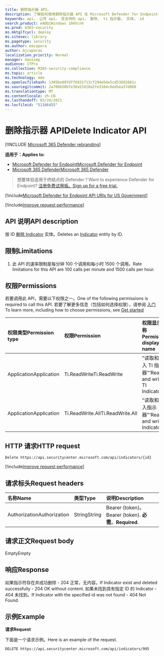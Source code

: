 ```yaml
---
title: 删除指示器 API。
description: 了解如何使用删除指示器 API 在 Microsoft Defender for Endpoint 中按 ID 删除指示器实体。
keywords: api， 公共 api， 受支持的 api， 删除， ti 指示器， 实体， id
search.product: eADQiWindows 10XVcnh
ms.prod: m365-security
ms.mktglfcycl: deploy
ms.sitesec: library
ms.pagetype: security
ms.author: macapara
author: mjcaparas
localization_priority: Normal
manager: dansimp
audience: ITPro
ms.collection: M365-security-compliance
ms.topic: article
ms.technology: mde
ms.openlocfilehash: 1305be897dff6932713cf294eb4e5cd53692681c
ms.sourcegitcommit: 2a708650b7e30a53d10a2fe3164c6ed5ea37d868
ms.translationtype: MT
ms.contentlocale: zh-CN
ms.lasthandoff: 03/24/2021
ms.locfileid: "51166455"
---
```

# <a name="delete-indicator-api"></a><span data-ttu-id="73be4-104">删除指示器 API</span><span class="sxs-lookup"><span data-stu-id="73be4-104">Delete Indicator API</span></span>

[!INCLUDE [Microsoft 365 Defender rebranding](../../includes/microsoft-defender.md)]

<span data-ttu-id="73be4-105">**适用于：**</span><span class="sxs-lookup"><span data-stu-id="73be4-105">**Applies to:**</span></span>
- [<span data-ttu-id="73be4-106">Microsoft Defender for Endpoint</span><span class="sxs-lookup"><span data-stu-id="73be4-106">Microsoft Defender for Endpoint</span></span>](https://go.microsoft.com/fwlink/p/?linkid=2154037)
- [<span data-ttu-id="73be4-107">Microsoft 365 Defender</span><span class="sxs-lookup"><span data-stu-id="73be4-107">Microsoft 365 Defender</span></span>](https://go.microsoft.com/fwlink/?linkid=2118804)

> <span data-ttu-id="73be4-108">想要体验适用于终结点的 Defender？</span><span class="sxs-lookup"><span data-stu-id="73be4-108">Want to experience Defender for Endpoint?</span></span> [<span data-ttu-id="73be4-109">注册免费试用版。</span><span class="sxs-lookup"><span data-stu-id="73be4-109">Sign up for a free trial.</span></span>](https://www.microsoft.com/microsoft-365/windows/microsoft-defender-atp?ocid=docs-wdatp-exposedapis-abovefoldlink)  

[!include[Microsoft Defender for Endpoint API URIs for US Government](../../includes/microsoft-defender-api-usgov.md)]

[!include[Improve request performance](../../includes/improve-request-performance.md)]


## <a name="api-description"></a><span data-ttu-id="73be4-110">API 说明</span><span class="sxs-lookup"><span data-stu-id="73be4-110">API description</span></span>
<span data-ttu-id="73be4-111">按 ID [删除 Indicator](ti-indicator.md) 实体。</span><span class="sxs-lookup"><span data-stu-id="73be4-111">Deletes an [Indicator](ti-indicator.md) entity by ID.</span></span>


## <a name="limitations"></a><span data-ttu-id="73be4-112">限制</span><span class="sxs-lookup"><span data-stu-id="73be4-112">Limitations</span></span>
1. <span data-ttu-id="73be4-113">此 API 的速率限制是每分钟 100 个调用和每小时 1500 个调用。</span><span class="sxs-lookup"><span data-stu-id="73be4-113">Rate limitations for this API are 100 calls per minute and 1500 calls per hour.</span></span>


## <a name="permissions"></a><span data-ttu-id="73be4-114">权限</span><span class="sxs-lookup"><span data-stu-id="73be4-114">Permissions</span></span>
<span data-ttu-id="73be4-115">若要调用此 API，需要以下权限之一。</span><span class="sxs-lookup"><span data-stu-id="73be4-115">One of the following permissions is required to call this API.</span></span> <span data-ttu-id="73be4-116">若要了解更多信息（包括如何选择权限），请参阅 [入门](apis-intro.md)</span><span class="sxs-lookup"><span data-stu-id="73be4-116">To learn more, including how to choose permissions, see [Get started](apis-intro.md)</span></span>

<span data-ttu-id="73be4-117">权限类型</span><span class="sxs-lookup"><span data-stu-id="73be4-117">Permission type</span></span> |   <span data-ttu-id="73be4-118">权限</span><span class="sxs-lookup"><span data-stu-id="73be4-118">Permission</span></span>  |   <span data-ttu-id="73be4-119">权限显示名称</span><span class="sxs-lookup"><span data-stu-id="73be4-119">Permission display name</span></span>
:---|:---|:---
<span data-ttu-id="73be4-120">Application</span><span class="sxs-lookup"><span data-stu-id="73be4-120">Application</span></span> |   <span data-ttu-id="73be4-121">Ti.ReadWrite</span><span class="sxs-lookup"><span data-stu-id="73be4-121">Ti.ReadWrite</span></span> |  <span data-ttu-id="73be4-122">"读取和写入 TI 指示器"</span><span class="sxs-lookup"><span data-stu-id="73be4-122">'Read and write TI Indicators'</span></span>
<span data-ttu-id="73be4-123">Application</span><span class="sxs-lookup"><span data-stu-id="73be4-123">Application</span></span> |   <span data-ttu-id="73be4-124">Ti.ReadWrite.All</span><span class="sxs-lookup"><span data-stu-id="73be4-124">Ti.ReadWrite.All</span></span> |  <span data-ttu-id="73be4-125">"读取和写入指示器"</span><span class="sxs-lookup"><span data-stu-id="73be4-125">'Read and write Indicators'</span></span>


## <a name="http-request"></a><span data-ttu-id="73be4-126">HTTP 请求</span><span class="sxs-lookup"><span data-stu-id="73be4-126">HTTP request</span></span>
```
Delete https://api.securitycenter.microsoft.com/api/indicators/{id}
```

[!include[Improve request performance](../../includes/improve-request-performance.md)]

## <a name="request-headers"></a><span data-ttu-id="73be4-127">请求标头</span><span class="sxs-lookup"><span data-stu-id="73be4-127">Request headers</span></span>

<span data-ttu-id="73be4-128">名称</span><span class="sxs-lookup"><span data-stu-id="73be4-128">Name</span></span> | <span data-ttu-id="73be4-129">类型</span><span class="sxs-lookup"><span data-stu-id="73be4-129">Type</span></span> | <span data-ttu-id="73be4-130">说明</span><span class="sxs-lookup"><span data-stu-id="73be4-130">Description</span></span>
:---|:---|:---
<span data-ttu-id="73be4-131">Authorization</span><span class="sxs-lookup"><span data-stu-id="73be4-131">Authorization</span></span> | <span data-ttu-id="73be4-132">String</span><span class="sxs-lookup"><span data-stu-id="73be4-132">String</span></span> | <span data-ttu-id="73be4-133">Bearer {token}。</span><span class="sxs-lookup"><span data-stu-id="73be4-133">Bearer {token}.</span></span> <span data-ttu-id="73be4-134">**必需**。</span><span class="sxs-lookup"><span data-stu-id="73be4-134">**Required**.</span></span>


## <a name="request-body"></a><span data-ttu-id="73be4-135">请求正文</span><span class="sxs-lookup"><span data-stu-id="73be4-135">Request body</span></span>
<span data-ttu-id="73be4-136">Empty</span><span class="sxs-lookup"><span data-stu-id="73be4-136">Empty</span></span>

## <a name="response"></a><span data-ttu-id="73be4-137">响应</span><span class="sxs-lookup"><span data-stu-id="73be4-137">Response</span></span>
<span data-ttu-id="73be4-138">如果指示符存在并成功删除 - 204 正常，无内容。</span><span class="sxs-lookup"><span data-stu-id="73be4-138">If Indicator exist and deleted successfully - 204 OK without content.</span></span>
<span data-ttu-id="73be4-139">如果未找到具有指定 ID 的 Indicator - 404 未找到。</span><span class="sxs-lookup"><span data-stu-id="73be4-139">If Indicator with the specified id was not found - 404 Not Found.</span></span>

## <a name="example"></a><span data-ttu-id="73be4-140">示例</span><span class="sxs-lookup"><span data-stu-id="73be4-140">Example</span></span>

<span data-ttu-id="73be4-141">**请求**</span><span class="sxs-lookup"><span data-stu-id="73be4-141">**Request**</span></span>

<span data-ttu-id="73be4-142">下面是一个请求示例。</span><span class="sxs-lookup"><span data-stu-id="73be4-142">Here is an example of the request.</span></span>

```http
DELETE https://api.securitycenter.microsoft.com/api/indicators/995
```
